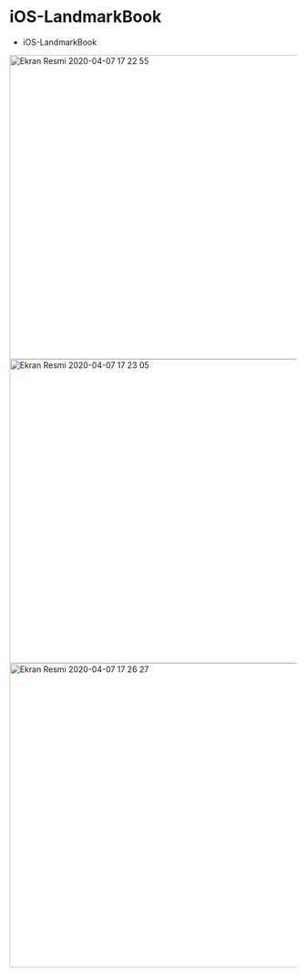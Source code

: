# iOS-LandmarkBook
* iOS-LandmarkBook

<img width="533" alt="Ekran Resmi 2020-04-07 17 22 55" src="https://user-images.githubusercontent.com/58694754/78680819-a42d3180-78f4-11ea-9449-683276b78627.png">
<img width="533" alt="Ekran Resmi 2020-04-07 17 23 05" src="https://user-images.githubusercontent.com/58694754/78680847-adb69980-78f4-11ea-91c9-d7c4f9563861.png">
<img width="533" alt="Ekran Resmi 2020-04-07 17 26 27" src="https://user-images.githubusercontent.com/58694754/78681155-08e88c00-78f5-11ea-9644-c18fd308d1a9.png">
